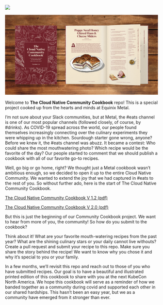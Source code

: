 

![](images/cloudnativecommunitycookbook.jpg)

![](images/cloudnativecommunitycookbook_v2.jpg)

Welcome to **The Cloud Native Community Cookbook** repo! This is a special project cooked up from the hearts and minds at Equinix Metal. 

I’m not sure about your Slack communities, but at Metal, the #eats channel is one of our most popular channels (followed closely, of course, by #drinks). As COVID-19 spread across the world, our people found themselves increasingly connecting over the culinary experiments they were whipping up in the kitchen. Sourdough starter gone wrong, anyone? Before we knew it, the #eats channel was abuzz. It became a contest: Who could share the most mouthwatering photo? Which recipe would be the favorite of the day? Our people started to comment that we should publish a cookbook with all of our favorite go-to recipes. 

Well, go big or go home, right? We thought just a Metal cookbook wasn’t ambitious enough, so we decided to open it up to the entire Cloud Native Community. We wanted to extend the joy that we had captured in #eats to the rest of you. So without further ado, here is the start of The Cloud Native Community Cookbook. 

[The Cloud Native Community Cookbook V 1.2 (pdf\)](https://origins.dev/assets/docs/Cloud-Native-Community-Cookbook-v1_2.pdf)

[The Cloud Native Community Cookbook V 2.0 (pdf\)](https://origins.dev/assets/docs/Cloud-Native-Community-Cookbook-v2.pdf)

But this is just the beginning of our Community Cookbook project. We want to hear from more of you, the community! So how do you submit to the cookbook?

Think about it! What are your favorite mouth-watering recipes from the past year? What are the shining culinary stars or your daily cannot live withouts? Create a pull request and submit your recipe to this repo. Make sure you share the story behind the recipe! We want to know why you chose it and why it’s special to you or your family. 

In a few months, we’ll revisit this repo and reach out to those of you who have submitted recipes. Our goal is to have a beautiful and illustrated printed edition of this cookbook to share with you at the next KubeCon North America. We hope this cookbook will serve as a reminder of how we banded together as a community during covid and supported each other in our shared hardships. This hasn’t been an easy year, but we as a community have emerged from it stronger than ever. 
